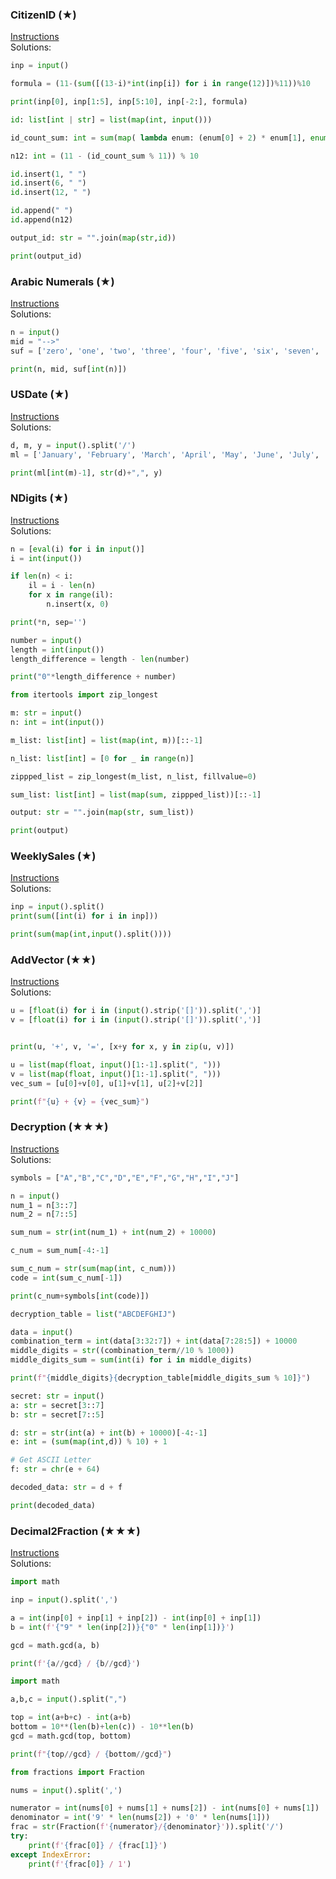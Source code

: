 ### ​CitizenID (​★)

[Instructions](https://github.com/isechula/2190101-comprog-grader/blob/main/pdfs/02_StrList/02_StrList_01.pdf)\
Solutions:

```python
inp = input()

formula = (11-(sum([(13-i)*int(inp[i]) for i in range(12)])%11))%10

print(inp[0], inp[1:5], inp[5:10], inp[-2:], formula)
```
```python
id: list[int | str] = list(map(int, input()))

id_count_sum: int = sum(map( lambda enum: (enum[0] + 2) * enum[1], enumerate(id[::-1]) ))

n12: int = (11 - (id_count_sum % 11)) % 10

id.insert(1, " ")
id.insert(6, " ")
id.insert(12, " ")

id.append(" ")
id.append(n12)

output_id: str = "".join(map(str,id))

print(output_id)
```
### ​Arabic ​Numerals (​★)

[Instructions](https://github.com/isechula/2190101-comprog-grader/blob/main/pdfs/02_StrList/02_StrList_02.pdf)\
Solutions:

```python
n = input()
mid = "-->"
suf = ['zero', 'one', 'two', 'three', 'four', 'five', 'six', 'seven', 'eight', 'nine']

print(n, mid, suf[int(n)])
```

### ​USDate (​★)

[Instructions](https://github.com/isechula/2190101-comprog-grader/blob/main/pdfs/02_StrList/02_StrList_03.pdf)\
Solutions:

```python
d, m, y = input().split('/')
ml = ['January', 'February', 'March', 'April', 'May', 'June', 'July', 'August', 'September', 'October', 'November', 'December']

print(ml[int(m)-1], str(d)+",", y)
```

### ​NDigits (​★)

[Instructions](https://github.com/isechula/2190101-comprog-grader/blob/main/pdfs/02_StrList/02_StrList_04.pdf)\
Solutions:

```python
n = [eval(i) for i in input()]
i = int(input())

if len(n) < i:
    il = i - len(n)
    for x in range(il):
        n.insert(x, 0)

print(*n, sep='')
```

```python
number = input()
length = int(input())
length_difference = length - len(number)

print("0"*length_difference + number)
```
```python
from itertools import zip_longest

m: str = input()
n: int = int(input())

m_list: list[int] = list(map(int, m))[::-1]

n_list: list[int] = [0 for _ in range(n)]

zippped_list = zip_longest(m_list, n_list, fillvalue=0)

sum_list: list[int] = list(map(sum, zippped_list))[::-1]

output: str = "".join(map(str, sum_list))

print(output)
```
### ​WeeklySales (​★)

[Instructions](https://github.com/isechula/2190101-comprog-grader/blob/main/pdfs/02_StrList/02_StrList_05.pdf)\
Solutions:

```python
inp = input().split()
print(sum([int(i) for i in inp]))
```

```python
print(sum(map(int,input().split())))
```

### ​AddVector (​★★)

[Instructions](https://github.com/isechula/2190101-comprog-grader/blob/main/pdfs/02_StrList/02_StrList_06.pdf)\
Solutions:

```python
u = [float(i) for i in (input().strip('[]')).split(',')]
v = [float(i) for i in (input().strip('[]')).split(',')]


print(u, '+', v, '=', [x+y for x, y in zip(u, v)])
```

```python
u = list(map(float, input()[1:-1].split(", ")))
v = list(map(float, input()[1:-1].split(", ")))
vec_sum = [u[0]+v[0], u[1]+v[1], u[2]+v[2]]

print(f"{u} + {v} = {vec_sum}")
```

### ​Decryption (​★★★)

[Instructions](https://github.com/isechula/2190101-comprog-grader/blob/main/pdfs/02_StrList/02_StrList_07.pdf)\
Solutions:

```python
symbols = ["A","B","C","D","E","F","G","H","I","J"]

n = input()
num_1 = n[3::7]
num_2 = n[7::5]

sum_num = str(int(num_1) + int(num_2) + 10000)

c_num = sum_num[-4:-1]

sum_c_num = str(sum(map(int, c_num)))
code = int(sum_c_num[-1])

print(c_num+symbols[int(code)])
```

```python
decryption_table = list("ABCDEFGHIJ")

data = input()
combination_term = int(data[3:32:7]) + int(data[7:28:5]) + 10000
middle_digits = str((combination_term//10 % 1000))
middle_digits_sum = sum(int(i) for i in middle_digits)

print(f"{middle_digits}{decryption_table[middle_digits_sum % 10]}")
```
```python
secret: str = input()
a: str = secret[3::7]
b: str = secret[7::5]

d: str = str(int(a) + int(b) + 10000)[-4:-1]
e: int = (sum(map(int,d)) % 10) + 1

# Get ASCII Letter
f: str = chr(e + 64)

decoded_data: str = d + f

print(decoded_data)
```
### ​Decimal2Fraction (​★★★)

[Instructions](https://github.com/isechula/2190101-comprog-grader/blob/main/pdfs/02_StrList/02_StrList_08.pdf)\
Solutions:

```python
import math

inp = input().split(',')

a = int(inp[0] + inp[1] + inp[2]) - int(inp[0] + inp[1])
b = int(f'{"9" * len(inp[2])}{"0" * len(inp[1])}')

gcd = math.gcd(a, b)

print(f'{a//gcd} / {b//gcd}')
```

```python
import math

a,b,c = input().split(",")

top = int(a+b+c) - int(a+b)
bottom = 10**(len(b)+len(c)) - 10**len(b)
gcd = math.gcd(top, bottom)

print(f"{top//gcd} / {bottom//gcd}")
```

```python
from fractions import Fraction

nums = input().split(',')

numerator = int(nums[0] + nums[1] + nums[2]) - int(nums[0] + nums[1])
denominator = int('9' * len(nums[2]) + '0' * len(nums[1]))
frac = str(Fraction(f'{numerator}/{denominator}')).split('/')
try:
    print(f'{frac[0]} / {frac[1]}')
except IndexError:
    print(f'{frac[0]} / 1')
```
